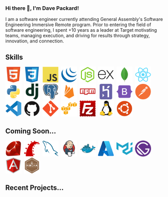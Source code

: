 ### Hi there 👋, I'm Dave Packard!

<!--
**dlp140/dlp140** is a ✨ _special_ ✨ repository because its `README.md` (this file) appears on your GitHub profile.

Here are some ideas to get you started:

- 🔭 I’m currently working on... 
- 🌱 I’m currently learning...
- 👯 I’m looking to collaborate on ... 
- 🤔 I’m looking for help with ...
- 💬 Ask me about ....  
- 📫 How to reach me: ... 
- 😄 Pronouns: ...
- ⚡ Fun fact: .... 
-->
I am a software engineer currently attending General Assembly's Software Engineering Immersive Remote program. Prior to entering the field of software engineering, I spent +10 years as a leader at Target motivating teams, managing execution, and driving for results through strategy, innovation, and connection.

<!-- <img src="https://komarev.com/ghpvc/?username=dlp140&style=flat-square&color=blue" alt=""/> -->


## Skills
<img src="https://raw.githubusercontent.com/devicons/devicon/master/icons/html5/html5-original.svg" title="HTML5" alt="HTML" width="50" height="50"/>&nbsp;
<img src="https://github.com/devicons/devicon/blob/master/icons/css3/css3-original.svg"  title="CSS3" alt="CSS" width="50" height="50"/>&nbsp;
<img src="https://github.com/devicons/devicon/blob/master/icons/javascript/javascript-original.svg" title="JavaScript" alt="JavaScript" width="50" height="50"/>&nbsp;
<img src="https://raw.githubusercontent.com/devicons/devicon/master/icons/jquery/jquery-original.svg" title="jQuery" alt="jQuery" width="50" height="50"/>&nbsp;
<img src="https://raw.githubusercontent.com/devicons/devicon/master/icons/nodejs/nodejs-original.svg" title="NodeJS" alt="NodeJS" width="50" height="50"/>&nbsp;
<img src="https://raw.githubusercontent.com/devicons/devicon/master/icons/express/express-original.svg" title="Express" alt="Express" width="50" height="50"/>&nbsp;
<img src="https://raw.githubusercontent.com/devicons/devicon/master/icons/mongodb/mongodb-original.svg" title="MongoDB" alt="MongoDB" width="50" height="50"/>&nbsp;
<img src="https://raw.githubusercontent.com/devicons/devicon/master/icons/react/react-original.svg" title="React" alt="React" width="50" height="50"/>&nbsp;
<img src="https://raw.githubusercontent.com/devicons/devicon/master/icons/python/python-original.svg" title="Python" alt="Python" width="50" height="50"/>&nbsp;
<img src="https://raw.githubusercontent.com/devicons/devicon/master/icons/django/django-plain.svg" title="Django" alt="Django" width="50" height="50"/>&nbsp;
<img src="https://raw.githubusercontent.com/devicons/devicon/master/icons/postgresql/postgresql-original.svg" title="PostgreSQL" alt="PostgreSQL" width="50" height="50"/>&nbsp;
<img src="https://raw.githubusercontent.com/devicons/devicon/master/icons/firebase/firebase-plain.svg" title="Firebase" alt="Firebase" width="50" height="50"/>&nbsp;
<img src="https://raw.githubusercontent.com/devicons/devicon/master/icons/npm/npm-original-wordmark.svg" title="NPM" alt="NPM" width="50" height="50"/>&nbsp;
<img src="https://raw.githubusercontent.com/devicons/devicon/master/icons/heroku/heroku-plain.svg" title="Heroku" alt="Heroku" width="50" height="50"/>&nbsp;
<img src="https://raw.githubusercontent.com/devicons/devicon/master/icons/bootstrap/bootstrap-plain.svg" title="Bootstrap" alt="Bootstrap" width="50" height="50"/>&nbsp;
<img src="https://raw.githubusercontent.com/devicons/devicon/df98428ff8c87f28e1c8901c89824b70136bb9c3/icons/postman/postman-original.svg" title="Postman" alt="Postman" width="50" height="50"/>&nbsp;
<img src="https://raw.githubusercontent.com/devicons/devicon/master/icons/vscode/vscode-original.svg" title="VS Code" alt="VS Code" width="50" height="50"/>&nbsp;
<img src="https://raw.githubusercontent.com/devicons/devicon/master/icons/github/github-original.svg" title="GitHub" alt="GitHub" width="50" height="50"/>&nbsp;
<img src="https://raw.githubusercontent.com/devicons/devicon/master/icons/git/git-original.svg" title="Git" alt="Git" width="50" height="50"/>&nbsp;
<img src="https://raw.githubusercontent.com/devicons/devicon/master/icons/amazonwebservices/amazonwebservices-original.svg" title="AWS" alt="AWS" width="50" height="50"/>&nbsp;
<img src="https://raw.githubusercontent.com/devicons/devicon/master/icons/filezilla/filezilla-plain.svg" title="FileZilla" alt="FileZilla" width="50" height="50"/>&nbsp;
<img src="https://raw.githubusercontent.com/devicons/devicon/master/icons/linux/linux-original.svg" title="Linux" alt="Linux" width="50" height="50"/>&nbsp;
<img src="https://raw.githubusercontent.com/devicons/devicon/master/icons/ubuntu/ubuntu-plain.svg" title="Ubuntu" alt="Ubuntu" width="50" height="50"/>&nbsp;

## Coming Soon...
<img src="https://raw.githubusercontent.com/devicons/devicon/master/icons/ruby/ruby-original.svg" title="Ruby" alt="Ruby" width="50" height="50"/>&nbsp;
<img src="https://raw.githubusercontent.com/devicons/devicon/master/icons/rails/rails-plain.svg" title="Rails" alt="Rails" width="50" height="50"/>&nbsp;
<img src="https://raw.githubusercontent.com/devicons/devicon/master/icons/mysql/mysql-original.svg" title="MySQL" alt="MySQL" width="50" height="50"/>&nbsp;
<img src="https://raw.githubusercontent.com/devicons/devicon/master/icons/jenkins/jenkins-original.svg" title="Jenkins" alt="Jenkins" width="50" height="50"/>&nbsp;
<img src="https://raw.githubusercontent.com/devicons/devicon/master/icons/docker/docker-original.svg" title="Docker" alt="Docker" width="50" height="50"/>&nbsp;
<img src="https://raw.githubusercontent.com/devicons/devicon/master/icons/azure/azure-original.svg" title="Azure" alt="Azure" width="50" height="50"/>&nbsp;
<img src="https://raw.githubusercontent.com/devicons/devicon/master/icons/materialui/materialui-plain.svg" title="MaterialUI" alt="MaterialUI" width="50" height="50"/>&nbsp;
<img src="https://raw.githubusercontent.com/devicons/devicon/master/icons/gatsby/gatsby-original.svg" title="Gatsby" alt="Gatsby" width="50" height="50"/>&nbsp;
<img src="https://raw.githubusercontent.com/devicons/devicon/master/icons/angularjs/angularjs-original.svg" title="Angular" alt="Angular" width="50" height="50"/>&nbsp;
<img src="https://raw.githubusercontent.com/devicons/devicon/master/icons/mocha/mocha-plain.svg" title="Mocha" alt="Mocha" width="50" height="50"/>&nbsp;


<!-- - MongooseJS -->

## Recent Projects...


<!-- [![Top Langs](https://github-readme-stats.vercel.app/api/top-langs/?username=dlp140)](https://github.com/anuraghazra/github-readme-stats) -->
